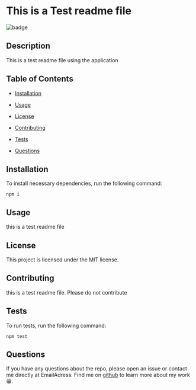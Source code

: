 # This is a Test readme file

  ![badge](https://img.shields.io/badge/License-MIT-red)
  

  ## Description

  This is a test readme file using the application
  
  ## Table of Contents
  

  * [Installation](#installation)
  
  * [Usage](#usage)

  * [License](#license)

  * [Contributing](#contributing)

  * [Tests](#tests)

  * [Questions](#questions)

  ## Installation

  To install necessary dependencies, run the following command:

  ~~~
  npm i
  ~~~

  ## Usage

  this is a test readme file

  ## License
This project is licensed under the MIT license.


  ## Contributing

  this is a test readme file. Please do not contribute

  ## Tests

  To run tests, run the following command:

  ~~~
  npm test
  ~~~

  ## Questions

  If you have any questions about the repo, please open an issue or contact me directly at EmailAdress. Find me on <a href="https://github.com/Username" target="_blank">github</a> to learn more about my work  😁.
